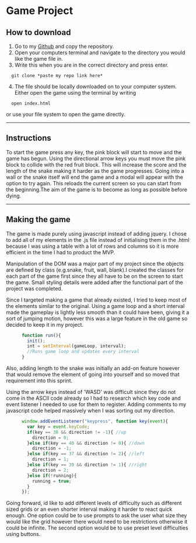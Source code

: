 # Game Project

## How to download
1. Go to my [Github](https://github.com/SJKenyon/sparta-global-game-project) and copy the repository.
2. Open your computers terminal and navigate to the directory you would like the game file in.
3. Write this when you are in the correct directory and press enter.
```
  git clone *paste my repo link here*
```
4. The file should be locally downloaded on to your computer system. Either open the game using the terminal by writing
```
  open index.html
```
or use your file system to open the game directly.

---

## Instructions
To start the game press any key, the pink block will start to move and the game has begun. Using the directional arrow keys you must move the pink block to collide with the red fruit block. This will increase the score and the length of the snake making it harder as the game progresses. Going into a wall or the snake itself will end the game and a modal will appear with the option to try again. This reloads the current screen so you can start from the beginning.The aim of the game is to become as long as possible before dying.

---

## Making the game
The game is made purely using javascript instead of adding jquery. I chose to add all of my elements in the .js file instead of initialising them in the .html because I was using a table with a lot of rows and columns so it is more efficient in the time I had to product the MVP.

Manipulation of the DOM was a major part of my project since the objects are defined by class (e.g.snake, fruit, wall, blank).I created the classes for each part of the game first since they all have to be on the screen to start the game. Small styling details were added after the functional part of the project was completed.

Since I targeted making a game that already existed, I tried to keep most of the elements similar to the original. Using a game loop and a short interval made the gameplay is lightly less smooth than it could have been, giving it a sort of jumping motion, however this was a large feature in the old game so decided to keep it in my project.

```javascript
      function run(){
        init();
        int = setInterval(gameLoop, interval);
        //Runs game loop and updates every interval
      }
```

Also, adding length to the snake was initially an add-on feature however that would remove the element of going into yourself and so moved that requirement into this sprint.

Using the arrow keys instead of 'WASD' was difficult since they do not come in the ASCII code already so I had to research which key code and event listener I needed to use for them to register. Adding comments to my javascript code helped massively when I was sorting out my direction.

```javascript
      window.addEventListener("keypress", function key(event){
        var key = event.keyCode;
        if(key == 38 && direction != -1){ //up
          direction = 0;
        }else if(key == 40 && direction != 0){ //down
          direction = -1;
        }else if(key == 37 && direction != 2){ //left
          direction = 1;
        }else if(key == 39 && direction != 1){ //right
          direction = 2;
        }else if(!running){
          running = true;
        }
      });
```

Going forward, id like to add different levels of difficulty such as different sized grids or an even shorter interval making it harder to react quick enough. One option could be to use prompts to ask the user what size they would like the grid however there would need to be restrictions otherwise it could be infinite. The second option would be to use preset level difficulties using buttons.
